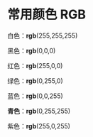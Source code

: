 #  常用颜色	RGB

 白色：**rgb**(255,255,255)

 黑色：**rgb**(0,0,0)

 红色：**rgb**(255,0,0)

 绿色：**rgb**(0,255,0)

 蓝色：**rgb**(0,0,255)

 **青色**：**rgb**(0,255,255)

 紫色：**rgb**(255,0,255)